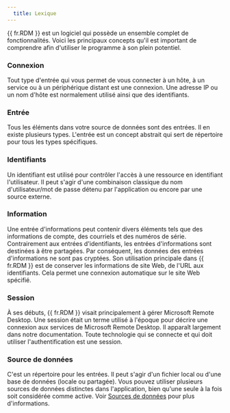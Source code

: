```yaml
---
  title: Lexique
---
```

{{ fr.RDM }} est un logiciel qui possède un ensemble complet de fonctionnalités. Voici les principaux concepts qu'il est important de comprendre afin d'utiliser le programme à son plein potentiel. 

### Connexion 

Tout type d'entrée qui vous permet de vous connecter à un hôte, à un service ou à un périphérique distant est une connexion. Une adresse IP ou un nom d'hôte est normalement utilisé ainsi que des identifiants. 

### Entrée 

Tous les éléments dans votre source de données sont des entrées. Il en existe plusieurs types. L'entrée est un concept abstrait qui sert de répertoire pour tous les types spécifiques. 

### Identifiants 

Un identifiant est utilisé pour contrôler l'accès à une ressource en identifiant l'utilisateur. Il peut s'agir d'une combinaison classique du nom d'utilisateur/mot de passe détenu par l'application ou encore par une source externe. 

### Information 

Une entrée d'informations peut contenir divers éléments tels que des informations de compte, des courriels et des numéros de série. Contrairement aux entrées d'identifiants, les entrées d'informations sont destinées à être partagées. Par conséquent, les données des entrées d'informations ne sont pas cryptées. Son utilisation principale dans {{ fr.RDM }} est de conserver les informations de site Web, de l'URL aux identifiants. Cela permet une connexion automatique sur le site Web spécifié. 

### Session 

À ses débuts, {{ fr.RDM }} visait principalement à gérer Microsoft Remote Desktop. Une session était un terme utilisé à l'époque pour décrire une connexion aux services de Microsoft Remote Desktop. Il apparaît largement dans notre documentation. Toute technologie qui se connecte et qui doit utiliser l'authentification est une session. 

### Source de données 

C'est un répertoire pour les entrées. Il peut s'agir d'un fichier local ou d'une base de données (locale ou partagée). Vous pouvez utiliser plusieurs sources de données distinctes dans l'application, bien qu'une seule à la fois soit considérée comme active. Voir [Sources de données](/fr/rdm/mac/data-sources/) pour plus d'informations. 

